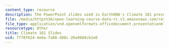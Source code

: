 ```yaml
---
content_type: resource
description: The PowerPoint slides used in EarthDNA's Climate 101 presentation
file: /media/https%3A/open-learning-course-data-rc.s3.amazonaws.com/res-env-003-earthdnas-climate-101-fall-2019/7ff0f6244e8afa08d88c20a9084cb1e0_Climate_101.pptx
file_type: application/vnd.openxmlformats-officedocument.presentationml.presentation
resourcetype: Other
title: Climate 101 Slides
uid: 7ff0f624-4e8a-fa08-d88c-20a9084cb1e0
---
```

